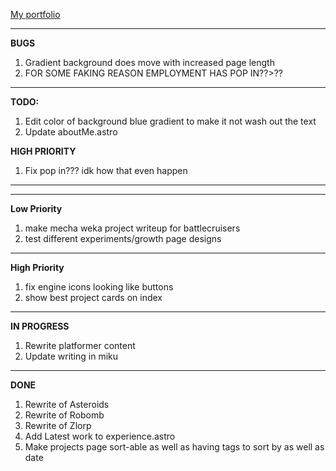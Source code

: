 [My portfolio](https://icewav3.github.io/)

---
**BUGS**

1. Gradient background does move with increased page length
2. FOR SOME FAKING REASON EMPLOYMENT HAS POP IN??>??

---


**TODO:**

1. Edit color of background blue gradient to make it not wash out the text
2. Update aboutMe.astro

**HIGH PRIORITY**
1. Fix pop in??? idk how that even happen


---

---

**Low Priority**

1. make mecha weka project writeup for battlecruisers
2. test different experiments/growth page designs

---

**High Priority**

1. fix engine icons looking like buttons
2. show best project cards on index

---
**IN PROGRESS**

1. Rewrite platformer content
2. Update writing in miku

---
**DONE**

1. Rewrite of Asteroids
3. Rewrite of Robomb
4. Rewrite of Zlorp
5. Add Latest work to experience.astro
1. Make projects page sort-able as well as having tags to sort by as well as date